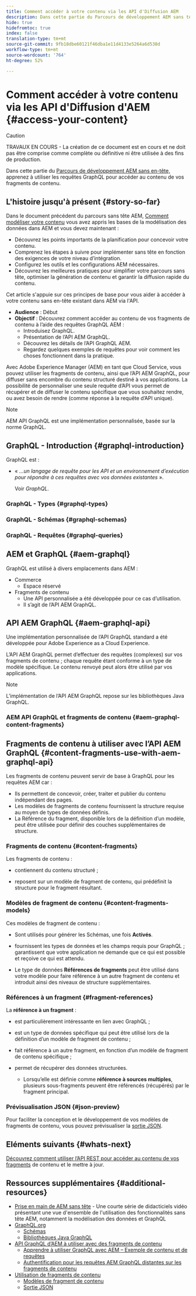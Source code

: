 ```yaml
---
title: Comment accéder à votre contenu via les API d'Diffusion AEM
description: Dans cette partie du Parcours de développement AEM sans tête, apprenez à utiliser les requêtes GraphQL pour accéder à votre contenu Fragments de contenu.
hide: true
hidefromtoc: true
index: false
translation-type: tm+mt
source-git-commit: 9fb18dbe60121f46dba1e11d4133e5264a6d538d
workflow-type: tm+mt
source-wordcount: '764'
ht-degree: 52%

---
```



# Comment accéder à votre contenu via les API d&#39;Diffusion d&#39;AEM {#access-your-content}

>[!CAUTION]
>
>TRAVAUX EN COURS - La création de ce document est en cours et ne doit pas être comprise comme complète ou définitive ni être utilisée à des fins de production.

Dans cette partie du [Parcours de développement AEM sans en-tête,](overview.md) apprenez à utiliser les requêtes GraphQL pour accéder au contenu de vos fragments de contenu.

## L&#39;histoire jusqu&#39;à présent {#story-so-far}

Dans le document précédent du parcours sans tête AEM, [Comment modéliser votre contenu](model-your-content.md) vous avez appris les bases de la modélisation des données dans AEM et vous devez maintenant :

* Découvrez les points importants de la planification pour concevoir votre contenu.
* Comprenez les étapes à suivre pour implémenter sans tête en fonction des exigences de votre niveau d’intégration.
* Configurez les outils et les configurations AEM nécessaires.
* Découvrez les meilleures pratiques pour simplifier votre parcours sans tête, optimiser la génération de contenu et garantir la diffusion rapide du contenu.

Cet article s&#39;appuie sur ces principes de base pour vous aider à accéder à votre contenu sans en-tête existant dans AEM via l&#39;API.

* **Audience** : Début
* **Objectif** : Découvrez comment accéder au contenu de vos fragments de contenu à l’aide des requêtes GraphQL AEM :
   * Introduisez GraphQL.
   * Présentation de l’API AEM GraphQL.
   * Découvrez les détails de l’API GraphQL AEM.
   * Regardez quelques exemples de requêtes pour voir comment les choses fonctionnent dans la pratique.

Avec Adobe Experience Manager (AEM) en tant que Cloud Service, vous pouvez utiliser les fragments de contenu, ainsi que l’API AEM GraphQL, pour diffuser sans encombre du contenu structuré destiné à vos applications. La possibilité de personnaliser une seule requête d’API vous permet de récupérer et de diffuser le contenu spécifique que vous souhaitez rendre, ou avez besoin de rendre (comme réponse à la requête d’API unique).

>[!NOTE]
>AEM API GraphQL est une implémentation personnalisée, basée sur la norme GraphQL.

## GraphQL - Introduction {#graphql-introduction}

GraphQL est :

* « *...un langage de requête pour les API et un environnement d’exécution pour répondre à ces requêtes avec vos données existantes* ». 

   Voir *GraphQL*.

### GraphQL - Types {#graphql-types}

### GraphQL - Schémas {#graphql-schemas}

### GraphQL - Requêtes {#graphql-queries}

## AEM et GraphQL {#aem-graphql}

GraphQL est utilisé à divers emplacements dans AEM :

* Commerce
   * Espace réservé
* Fragments de contenu
   * Une API personnalisée a été développée pour ce cas d’utilisation.
   * Il s’agit de l’API AEM GraphQL.

## API AEM GraphQL {#aem-graphql-api}

Une implémentation personnalisée de l’API GraphQL standard a été développée pour Adobe Experience as a Cloud Experience.

L’API AEM GraphQL permet d’effectuer des requêtes (complexes) sur vos fragments de contenu ; chaque requête étant conforme à un type de modèle spécifique. Le contenu renvoyé peut alors être utilisé par vos applications.

>[!NOTE]
>
>L’implémentation de l’API AEM GraphQL repose sur les bibliothèques Java GraphQL.

### AEM API GraphQL et fragments de contenu {#aem-graphql-content-fragments}

## Fragments de contenu à utiliser avec l’API AEM GraphQL {#content-fragments-use-with-aem-graphql-api}

Les fragments de contenu peuvent servir de base à GraphQL pour les requêtes AEM car :

* Ils permettent de concevoir, créer, traiter et publier du contenu indépendant des pages.
* Les modèles de fragments de contenu fournissent la structure requise au moyen de types de données définis.
* La Référence du fragment, disponible lors de la définition d’un modèle, peut être utilisée pour définir des couches supplémentaires de structure.

### Fragments de contenu {#content-fragments}

Les fragments de contenu :

* contiennent du contenu structuré ;

* reposent sur un modèle de fragment de contenu, qui prédéfinit la structure pour le fragment résultant.

### Modèles de fragment de contenu {#content-fragments-models}

Ces modèles de fragment de contenu :

* Sont utilisés pour générer les Schémas, une fois **Activés**.

* fournissent les types de données et les champs requis pour GraphQL ; garantissent que votre application ne demande que ce qui est possible et reçoive ce qui est attendu.

* Le type de données **Références de fragments** peut être utilisé dans votre modèle pour faire référence à un autre fragment de contenu et introduit ainsi des niveaux de structure supplémentaires.

### Références à un fragment {#fragment-references}

La **référence à un fragment** :

* est particulièrement intéressante en lien avec GraphQL ;

* est un type de données spécifique qui peut être utilisé lors de la définition d’un modèle de fragment de contenu ;

* fait référence à un autre fragment, en fonction d’un modèle de fragment de contenu spécifique ;

* permet de récupérer des données structurées.

   * Lorsqu’elle est définie comme **référence à sources multiples**, plusieurs sous-fragments peuvent être référencés (récupérés) par le fragment principal.

### Prévisualisation JSON {#json-preview}

Pour faciliter la conception et le développement de vos modèles de fragments de contenu, vous pouvez prévisualiser la [sortie JSON](/help/assets/content-fragments/content-fragments-json-preview.md).

## Eléments suivants {#whats-next}

[Découvrez comment utiliser l’API REST pour accéder au contenu de vos fragments](/help/implementing/developing/headless-journey/update-your-content.md) de contenu et le mettre à jour.

## Ressources supplémentaires {#additional-resources}

* [Prise en main de AEM sans tête](https://experienceleague.adobe.com/docs/experience-manager-learn/getting-started-with-aem-headless/graphql/overview.html?lang=fr)  - Une courte série de didacticiels vidéo présentant une vue d&#39;ensemble de l&#39;utilisation des fonctionnalités sans tête AEM, notamment la modélisation des données et GraphQL
* [GraphQL.org](https://graphql.org)
   * [Schémas](https://graphql.org/learn/schema/)
   * [Bibliothèques Java GraphQL](https://graphql.org/code/#java)
* [API GraphQL d’AEM à utiliser avec des fragments de contenu](/help/assets/content-fragments/graphql-api-content-fragments.md)
   * [Apprendre à utiliser GraphQL avec AEM – Exemple de contenu et de requêtes](/help/assets/content-fragments/content-fragments-graphql-samples.md)
   * [Authentification pour les requêtes AEM GraphQL distantes sur les fragments de contenu](/help/assets/content-fragments/graphql-authentication-content-fragments.md)
* [Utilisation de fragments de contenu](/help/assets/content-fragments/content-fragments.md)
   * [Modèles de fragment de contenu](/help/assets/content-fragments/content-fragments-models.md)
   * [Sortie JSON](/help/assets/content-fragments/content-fragments-json-preview.md)
